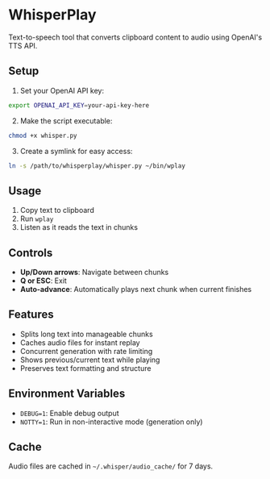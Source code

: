 # WhisperPlay

Text-to-speech tool that converts clipboard content to audio using OpenAI's TTS API.

## Setup

1. Set your OpenAI API key:
```bash
export OPENAI_API_KEY=your-api-key-here
```

2. Make the script executable:
```bash
chmod +x whisper.py
```

3. Create a symlink for easy access:
```bash
ln -s /path/to/whisperplay/whisper.py ~/bin/wplay
```

## Usage

1. Copy text to clipboard
2. Run `wplay`
3. Listen as it reads the text in chunks

## Controls

- **Up/Down arrows**: Navigate between chunks
- **Q or ESC**: Exit
- **Auto-advance**: Automatically plays next chunk when current finishes

## Features

- Splits long text into manageable chunks
- Caches audio files for instant replay
- Concurrent generation with rate limiting
- Shows previous/current text while playing
- Preserves text formatting and structure

## Environment Variables

- `DEBUG=1`: Enable debug output
- `NOTTY=1`: Run in non-interactive mode (generation only)

## Cache

Audio files are cached in `~/.whisper/audio_cache/` for 7 days.